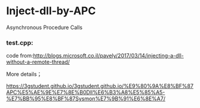 # Inject-dll-by-APC
Asynchronous Procedure Calls

### test.cpp:

code from:http://blogs.microsoft.co.il/pavely/2017/03/14/injecting-a-dll-without-a-remote-thread/

More details；

https://3gstudent.github.io/3gstudent.github.io/%E9%80%9A%E8%BF%87APC%E5%AE%9E%E7%8E%B0Dll%E6%B3%A8%E5%85%A5-%E7%BB%95%E8%BF%87Sysmon%E7%9B%91%E6%8E%A7/
